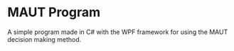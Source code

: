 # MAUT Program
A simple program made in C# with the WPF framework for using the MAUT decision making method.
